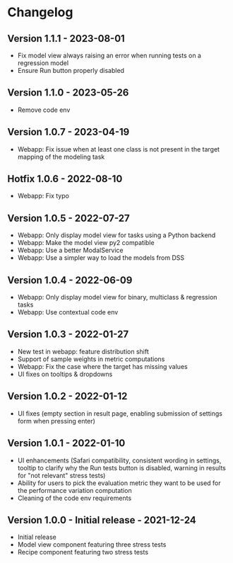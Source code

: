 # Changelog

## Version 1.1.1 - 2023-08-01
- Fix model view always raising an error when running tests on a regression model
- Ensure Run button properly disabled

## Version 1.1.0 - 2023-05-26
- Remove code env

## Version 1.0.7 - 2023-04-19
- Webapp: Fix issue when at least one class is not present in the target mapping of the modeling task

## Hotfix 1.0.6 - 2022-08-10
- Webapp: Fix typo

## Version 1.0.5 - 2022-07-27
- Webapp: Only display model view for tasks using a Python backend
- Webapp: Make the model view py2 compatible
- Webapp: Use a better ModalService
- Webapp: Use a simpler way to load the models from DSS

## Version 1.0.4 - 2022-06-09
- Webapp: Only display model view for binary, multiclass & regression tasks
- Webapp: Use contextual code env

## Version 1.0.3 - 2022-01-27
- New test in webapp: feature distribution shift
- Support of sample weights in metric computations
- Webapp: Fix the case where the target has missing values
- UI fixes on tooltips & dropdowns

## Version 1.0.2 - 2022-01-12
- UI fixes (empty section in result page, enabling submission of settings form when pressing enter)

## Version 1.0.1 - 2022-01-10
- UI enhancements (Safari compatibility, consistent wording in settings, tooltip to clarify why the Run tests button is disabled, warning in results for "not relevant" stress tests)
- Ability for users to pick the evaluation metric they want to be used for the performance variation computation
- Cleaning of the code env requirements

## Version 1.0.0 - Initial release - 2021-12-24
- Initial release
- Model view component featuring three stress tests
- Recipe component featuring two stress tests
